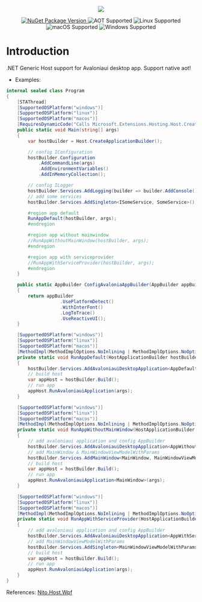 ﻿<p align="center">
    <img src="https://github.com/NeverMorewd/Lemon.ModuleNavigation/blob/master/src/Lemon.ModuleNavigation.Sample/Assets/lemon-100.png" />
</p>

<p align="center">
  <a href="https://www.nuget.org/packages/Lemon.Hosting.AvaloniauiDesktop/">
    <img src="https://img.shields.io/nuget/v/Lemon.Hosting.AvaloniauiDesktop.svg?label=NuGet" alt="NuGet Package Version"/>
  </a>
    
  <img src="https://img.shields.io/badge/AOT-Supported-brightgreen.svg" alt="AOT Supported"/>
  <img src="https://img.shields.io/badge/Linux-Supported-yellow.svg" alt="Linux Supported"/>
  <img src="https://img.shields.io/badge/macOS-Supported-ff69b4.svg" alt="macOS Supported"/>
  <img src="https://img.shields.io/badge/Windows-Supported-0078d7.svg" alt="Windows Supported"/>
</p>

# Introduction
.NET Generic Host support for Avaloniaui desktop app.
Support native aot!
- Examples:
```C#
internal sealed class Program
{
    [STAThread]
    [SupportedOSPlatform("windows")]
    [SupportedOSPlatform("linux")]
    [SupportedOSPlatform("macos")]
    [RequiresDynamicCode("Calls Microsoft.Extensions.Hosting.Host.CreateApplicationBuilder()")]
    public static void Main(string[] args)
    {
        var hostBuilder = Host.CreateApplicationBuilder();

        // config IConfiguration
        hostBuilder.Configuration
            .AddCommandLine(args)
            .AddEnvironmentVariables()
            .AddInMemoryCollection();

        // config ILogger
        hostBuilder.Services.AddLogging(builder => builder.AddConsole());
        // add some services
        hostBuilder.Services.AddSingleton<ISomeService, SomeService>();

        #region app default
        RunAppDefault(hostBuilder, args);
        #endregion

        #region app without mainwindow
        //RunAppWithoutMainWindow(hostBuilder, args);
        #endregion

        #region app with serviceprovider
        //RunAppWithServiceProvider(hostBuilder, args);
        #endregion
    }

    public static AppBuilder ConfigAvaloniaAppBuilder(AppBuilder appBuilder)
    {
        return appBuilder
                    .UsePlatformDetect()
                    .WithInterFont()
                    .LogToTrace()
                    .UseReactiveUI();
    }

    [SupportedOSPlatform("windows")]
    [SupportedOSPlatform("linux")]
    [SupportedOSPlatform("macos")]
    [MethodImpl(MethodImplOptions.NoInlining | MethodImplOptions.NoOptimization)]
    private static void RunAppDefault(HostApplicationBuilder hostBuilder, string[] args)
    {
        hostBuilder.Services.AddAvaloniauiDesktopApplication<AppDefault>(ConfigAvaloniaAppBuilder);
        // build host
        var appHost = hostBuilder.Build();
        // run app
        appHost.RunAvaloniauiApplication(args);
    }

    [SupportedOSPlatform("windows")]
    [SupportedOSPlatform("linux")]
    [SupportedOSPlatform("macos")]
    [MethodImpl(MethodImplOptions.NoInlining | MethodImplOptions.NoOptimization)]
    private static void RunAppWithoutMainWindow(HostApplicationBuilder hostBuilder, string[] args)
    {
        // add avaloniaui application and config AppBuilder
        hostBuilder.Services.AddAvaloniauiDesktopApplication<AppWithoutMainWindow>(ConfigAvaloniaAppBuilder);
        // add MainWindow & MainWindowViewModelWithParams
        hostBuilder.Services.AddMainWindow<MainWindow, MainWindowViewModelWithParams>();
        // build host
        var appHost = hostBuilder.Build();
        // run app
        appHost.RunAvaloniauiApplication<MainWindow>(args);
    }

    [SupportedOSPlatform("windows")]
    [SupportedOSPlatform("linux")]
    [SupportedOSPlatform("macos")]
    [MethodImpl(MethodImplOptions.NoInlining | MethodImplOptions.NoOptimization)]
    private static void RunAppWithServiceProvider(HostApplicationBuilder hostBuilder, string[] args) 
    {
        // add avaloniaui application and config AppBuilder
        hostBuilder.Services.AddAvaloniauiDesktopApplication<AppWithServiceProvider>(ConfigAvaloniaAppBuilder);
        // add MainWindowViewModelWithParams
        hostBuilder.Services.AddSingleton<MainWindowViewModelWithParams>();
        // build host
        var appHost = hostBuilder.Build();
        // run app
        appHost.RunAvaloniauiApplication(args);
    }
}
```

References:
[Nito.Host.Wpf](https://github.com/StephenCleary/Hosting)

